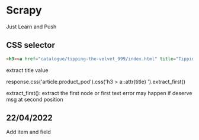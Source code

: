 # Scrapy

Just Learn and Push

## CSS selector

```html
<h3><a href="catalogue/tipping-the-velvet_999/index.html" title="Tipping the Velvet">Tipping the Velvet</a></h3>
```

extract title value

response.css('article.product_pod').css('h3 > a::attr(title) ').extract_first()

extract_first(): extract the first node or first text error may happen if deserve msg at second position

## 22/04/2022
Add item and field


